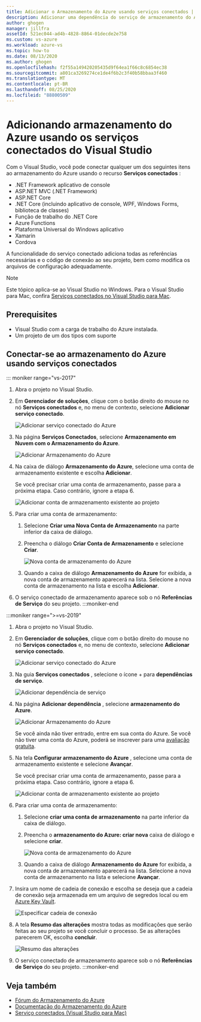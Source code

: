 ```yaml
---
title: Adicionar o Armazenamento do Azure usando serviços conectados | Microsoft Docs
description: Adicionar uma dependência do serviço de armazenamento do Azure ao seu aplicativo usando os serviços conectados do Visual Studio
author: ghogen
manager: jillfra
assetId: 521ec044-ad4b-4828-8864-01decde2e758
ms.custom: vs-azure
ms.workload: azure-vs
ms.topic: how-to
ms.date: 08/13/2020
ms.author: ghogen
ms.openlocfilehash: f2f55a149420205435d9f64ea1f66c8c6854ec38
ms.sourcegitcommit: a801ca3269274ce1de4f6b2c3f40b58bbaa3f460
ms.translationtype: MT
ms.contentlocale: pt-BR
ms.lasthandoff: 08/25/2020
ms.locfileid: "88800509"
---
```

# <a name="adding-azure-storage-by-using-visual-studio-connected-services"></a>Adicionando armazenamento do Azure usando os serviços conectados do Visual Studio

Com o Visual Studio, você pode conectar qualquer um dos seguintes itens ao armazenamento do Azure usando o recurso **Serviços conectados** :

- .NET Framework aplicativo de console
- ASP.NET MVC (.NET Framework)
- ASP.NET Core
- .NET Core (incluindo aplicativo de console, WPF, Windows Forms, biblioteca de classes)
- Função de trabalho do .NET Core
- Azure Functions
- Plataforma Universal do Windows aplicativo
- Xamarin
- Cordova

A funcionalidade do serviço conectado adiciona todas as referências necessárias e o código de conexão ao seu projeto, bem como modifica os arquivos de configuração adequadamente.

> [!NOTE]
> Este tópico aplica-se ao Visual Studio no Windows. Para o Visual Studio para Mac, confira [Serviços conectados no Visual Studio para Mac](/visualstudio/mac/connected-services).
## <a name="prerequisites"></a>Prerequisites

- Visual Studio com a carga de trabalho do Azure instalada.
- Um projeto de um dos tipos com suporte

## <a name="connect-to-azure-storage-using-connected-services"></a>Conectar-se ao armazenamento do Azure usando serviços conectados

::: moniker range="vs-2017"

1. Abra o projeto no Visual Studio.

1. Em **Gerenciador de soluções**, clique com o botão direito do mouse no nó **Serviços conectados** e, no menu de contexto, selecione **Adicionar serviço conectado**.

    ![Adicionar serviço conectado do Azure](./media/vs-azure-tools-connected-services-storage/add-connected-service.png)

1. Na página **Serviços Conectados**, selecione **Armazenamento em Nuvem com o Armazenamento do Azure**.

    ![Adicionar Armazenamento do Azure](./media/vs-azure-tools-connected-services-storage/add-azure-storage.png)

1. Na caixa de diálogo **Armazenamento do Azure**, selecione uma conta de armazenamento existente e escolha **Adicionar**.

    Se você precisar criar uma conta de armazenamento, passe para a próxima etapa. Caso contrário, ignore a etapa 6.

    ![Adicionar conta de armazenamento existente ao projeto](./media/vs-azure-tools-connected-services-storage/select-azure-storage-account.png)

1. Para criar uma conta de armazenamento:

   1. Selecione **Criar uma Nova Conta de Armazenamento** na parte inferior da caixa de diálogo.

   1. Preencha o diálogo **Criar Conta de Armazenamento** e selecione **Criar**.

       ![Nova conta de armazenamento do Azure](./media/vs-azure-tools-connected-services-storage/create-storage-account.png)

   1. Quando a caixa de diálogo **Armazenamento do Azure** for exibida, a nova conta de armazenamento aparecerá na lista. Selecione a nova conta de armazenamento na lista e escolha **Adicionar**.

1. O serviço conectado de armazenamento aparece sob o nó **Referências de Serviço** do seu projeto.
:::moniker-end

:::moniker range=">=vs-2019"

1. Abra o projeto no Visual Studio.

1. Em **Gerenciador de soluções**, clique com o botão direito do mouse no nó **Serviços conectados** e, no menu de contexto, selecione **Adicionar serviço conectado**.

    ![Adicionar serviço conectado do Azure](./media/vs-azure-tools-connected-services-storage/vs-2019/add-connected-service.png)

1. Na guia **Serviços conectados** , selecione o ícone + para **dependências de serviço**.

    ![Adicionar dependência de serviço](./media/vs-azure-tools-connected-services-storage/vs-2019/connected-services-tab.png)

1. Na página **Adicionar dependência** , selecione **armazenamento do Azure**.

    ![Adicionar Armazenamento do Azure](./media/vs-azure-tools-connected-services-storage/vs-2019/add-azure-storage.png)

    Se você ainda não tiver entrado, entre em sua conta do Azure. Se você não tiver uma conta do Azure, poderá se inscrever para uma [avaliação gratuita](https://azure.microsoft.com/account/free).

1. Na tela **Configurar armazenamento do Azure** , selecione uma conta de armazenamento existente e selecione **Avançar**.

    Se você precisar criar uma conta de armazenamento, passe para a próxima etapa. Caso contrário, ignore a etapa 6.

    ![Adicionar conta de armazenamento existente ao projeto](./media/vs-azure-tools-connected-services-storage/vs-2019/select-azure-storage-account.png)

1. Para criar uma conta de armazenamento:

   1. Selecione **criar uma conta de armazenamento** na parte inferior da caixa de diálogo.

   1. Preencha o **armazenamento do Azure: criar nova** caixa de diálogo e selecione **criar**.

       ![Nova conta de armazenamento do Azure](./media/vs-azure-tools-connected-services-storage/vs-2019/create-storage-account.png)

   1. Quando a caixa de diálogo **Armazenamento do Azure** for exibida, a nova conta de armazenamento aparecerá na lista. Selecione a nova conta de armazenamento na lista e selecione **Avançar**.

1. Insira um nome de cadeia de conexão e escolha se deseja que a cadeia de conexão seja armazenada em um arquivo de segredos local ou em [Azure Key Vault](/azure/key-vault).

   ![Especificar cadeia de conexão](./media/vs-azure-tools-connected-services-storage/vs-2019/connection-string.png)

1. A tela **Resumo das alterações** mostra todas as modificações que serão feitas ao seu projeto se você concluir o processo. Se as alterações parecerem OK, escolha **concluir**.

   ![Resumo das alterações](./media/vs-azure-tools-connected-services-storage/vs-2019/summary-of-changes.png)

1. O serviço conectado de armazenamento aparece sob o nó **Referências de Serviço** do seu projeto.
:::moniker-end

## <a name="see-also"></a>Veja também

- [Fórum do Armazenamento do Azure](https://social.msdn.microsoft.com/forums/azure/home?forum=windowsazuredata)
- [Documentação do Armazenamento do Azure](/azure/storage/)
- [Serviço conectados (Visual Studio para Mac)](/visualstudio/mac/connected-services)
